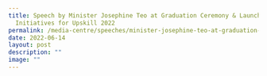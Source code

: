 ```yaml
---
title: Speech by Minister Josephine Teo at Graduation Ceremony & Launch of New
  Initiatives for Upskill 2022
permalink: /media-centre/speeches/minister-josephine-teo-at-graduation-ceremony-and-launch-of-the-new-upskill/
date: 2022-06-14
layout: post
description: ""
image: ""
---
```

